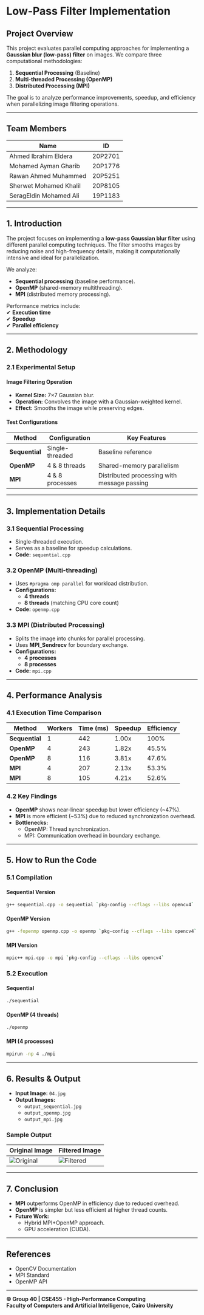 # **Low-Pass Filter Implementation**  

## **Project Overview**  
This project evaluates parallel computing approaches for implementing a **Gaussian blur (low-pass) filter** on images. We compare three computational methodologies:  
1. **Sequential Processing** (Baseline)  
2. **Multi-threaded Processing (OpenMP)**  
3. **Distributed Processing (MPI)**  

The goal is to analyze performance improvements, speedup, and efficiency when parallelizing image filtering operations.  

---

## **Team Members**  
| Name                      | ID       |
|---------------------------|----------|
| Ahmed Ibrahim Eldera      | 20P2701  |
| Mohamed Ayman Gharib      | 20P1776  |
| Rawan Ahmed Muhammed      | 20P5251  |
| Sherwet Mohamed Khalil    | 20P8105  |
| SeragEldin Mohamed Ali    | 19P1183  |


---

## **1. Introduction**  
The project focuses on implementing a **low-pass Gaussian blur filter** using different parallel computing techniques. The filter smooths images by reducing noise and high-frequency details, making it computationally intensive and ideal for parallelization.  

We analyze:  
- **Sequential processing** (baseline performance).  
- **OpenMP** (shared-memory multithreading).  
- **MPI** (distributed memory processing).  

Performance metrics include:  
✔ **Execution time**  
✔ **Speedup**  
✔ **Parallel efficiency**  

---

## **2. Methodology**  

### **2.1 Experimental Setup**  
#### **Image Filtering Operation**  
- **Kernel Size:** 7×7 Gaussian blur.  
- **Operation:** Convolves the image with a Gaussian-weighted kernel.  
- **Effect:** Smooths the image while preserving edges.  

#### **Test Configurations**  
| Method        | Configuration       | Key Features |
|--------------|---------------------|--------------|
| **Sequential** | Single-threaded | Baseline reference |
| **OpenMP**    | 4 & 8 threads | Shared-memory parallelism |
| **MPI**       | 4 & 8 processes | Distributed processing with message passing |

---

## **3. Implementation Details**  

### **3.1 Sequential Processing**  
- Single-threaded execution.  
- Serves as a baseline for speedup calculations.  
- **Code:** `sequential.cpp`  

### **3.2 OpenMP (Multi-threading)**  
- Uses `#pragma omp parallel` for workload distribution.  
- **Configurations:**  
  - **4 threads**  
  - **8 threads** (matching CPU core count)  
- **Code:** `openmp.cpp`  

### **3.3 MPI (Distributed Processing)**  
- Splits the image into chunks for parallel processing.  
- Uses **MPI_Sendrecv** for boundary exchange.  
- **Configurations:**  
  - **4 processes**  
  - **8 processes**  
- **Code:** `mpi.cpp`  

---

## **4. Performance Analysis**  

### **4.1 Execution Time Comparison**  
| Method        | Workers | Time (ms) | Speedup | Efficiency |
|--------------|---------|----------|---------|------------|
| **Sequential** | 1 | 442 | 1.00x | 100% |
| **OpenMP**    | 4 | 243 | 1.82x | 45.5% |
| **OpenMP**    | 8 | 116 | 3.81x | 47.6% |
| **MPI**      | 4 | 207 | 2.13x | 53.3% |
| **MPI**      | 8 | 105 | 4.21x | 52.6% |

### **4.2 Key Findings**  
- **OpenMP** shows near-linear speedup but lower efficiency (~47%).  
- **MPI** is more efficient (~53%) due to reduced synchronization overhead.  
- **Bottlenecks:**  
  - OpenMP: Thread synchronization.  
  - MPI: Communication overhead in boundary exchange.  

---

## **5. How to Run the Code**  

### **5.1 Compilation**  
#### **Sequential Version**  
```bash
g++ sequential.cpp -o sequential `pkg-config --cflags --libs opencv4`
```

#### **OpenMP Version**  
```bash
g++ -fopenmp openmp.cpp -o openmp `pkg-config --cflags --libs opencv4`
```

#### **MPI Version**  
```bash
mpic++ mpi.cpp -o mpi `pkg-config --cflags --libs opencv4`
```

### **5.2 Execution**  
#### **Sequential**  
```bash
./sequential
```

#### **OpenMP (4 threads)**  
```bash
./openmp
```

#### **MPI (4 processes)**  
```bash
mpirun -np 4 ./mpi
```

---

## **6. Results & Output**  
- **Input Image:** `04.jpg`  
- **Output Images:**  
  - `output_sequential.jpg`  
  - `output_openmp.jpg`  
  - `output_mpi.jpg`  

### **Sample Output**  
| Original Image | Filtered Image |
|----------------|----------------|
| ![Original](04.jpg) | ![Filtered](output_mpi.jpg) |

---

## **7. Conclusion**  
- **MPI** outperforms OpenMP in efficiency due to reduced overhead.  
- **OpenMP** is simpler but less efficient at higher thread counts.  
- **Future Work:**  
  - Hybrid MPI+OpenMP approach.  
  - GPU acceleration (CUDA).  

---

## **References**  
- OpenCV Documentation  
- MPI Standard  
- OpenMP API  

---

**© Group 40 | CSE455 - High-Performance Computing**  
**Faculty of Computers and Artificial Intelligence, Cairo University**
